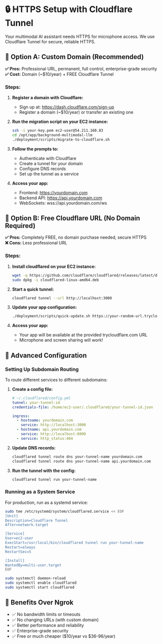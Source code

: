 # 🔒 HTTPS Setup with Cloudflare Tunnel

Your multimodal AI assistant needs HTTPS for microphone access. We use Cloudflare Tunnel for secure, reliable HTTPS.

## 🚀 Option A: Custom Domain (Recommended)

**✅ Pros:** Professional URL, permanent, full control, enterprise-grade security  
**✅ Cost:** Domain (~$10/year) + FREE Cloudflare Tunnel

### Steps:

1. **Register a domain with Cloudflare:**

   - Sign up at: https://dash.cloudflare.com/sign-up
   - Register a domain (~$10/year) or transfer an existing one

2. **Run the migration script on your EC2 instance:**

   ```bash
   ssh -i your-key.pem ec2-user@54.211.160.83
   cd /opt/app/background-multimodal-llm
   ./deployment/scripts/migrate-to-cloudflare.sh
   ```

3. **Follow the prompts to:**

   - Authenticate with Cloudflare
   - Create a tunnel for your domain
   - Configure DNS records
   - Set up the tunnel as a service

4. **Access your app:**
   - Frontend: https://yourdomain.com
   - Backend API: https://api.yourdomain.com
   - WebSockets: wss://api.yourdomain.com/ws

## 🔄 Option B: Free Cloudflare URL (No Domain Required)

**✅ Pros:** Completely FREE, no domain purchase needed, secure HTTPS  
**❌ Cons:** Less professional URL

### Steps:

1. **Install cloudflared on your EC2 instance:**

   ```bash
   wget -q https://github.com/cloudflare/cloudflared/releases/latest/download/cloudflared-linux-amd64.deb
   sudo dpkg -i cloudflared-linux-amd64.deb
   ```

2. **Start a quick tunnel:**

   ```bash
   cloudflared tunnel --url http://localhost:3000
   ```

3. **Update your app configuration:**

   ```bash
   ./deployment/scripts/quick-update.sh https://your-random-url.trycloudflare.com
   ```

4. **Access your app:**
   - Your app will be available at the provided trycloudflare.com URL
   - Microphone and screen sharing will work!

## 🔧 Advanced Configuration

### Setting Up Subdomain Routing

To route different services to different subdomains:

1. **Create a config file:**

   ```yaml
   # ~/.cloudflared/config.yml
   tunnel: your-tunnel-id
   credentials-file: /home/ec2-user/.cloudflared/your-tunnel-id.json

   ingress:
     - hostname: yourdomain.com
       service: http://localhost:3000
     - hostname: api.yourdomain.com
       service: http://localhost:8000
     - service: http_status:404
   ```

2. **Update DNS records:**

   ```bash
   cloudflared tunnel route dns your-tunnel-name yourdomain.com
   cloudflared tunnel route dns your-tunnel-name api.yourdomain.com
   ```

3. **Run the tunnel with the config:**
   ```bash
   cloudflared tunnel run your-tunnel-name
   ```

### Running as a System Service

For production, run as a systemd service:

```bash
sudo tee /etc/systemd/system/cloudflared.service << EOF
[Unit]
Description=Cloudflare Tunnel
After=network.target

[Service]
User=ec2-user
ExecStart=/usr/local/bin/cloudflared tunnel run your-tunnel-name
Restart=always
RestartSec=5

[Install]
WantedBy=multi-user.target
EOF

sudo systemctl daemon-reload
sudo systemctl enable cloudflared
sudo systemctl start cloudflared
```

## 🎯 Benefits Over Ngrok

- ✅ No bandwidth limits or timeouts
- ✅ No changing URLs (with custom domain)
- ✅ Better performance and reliability
- ✅ Enterprise-grade security
- ✅ Free or much cheaper ($10/year vs $36-96/year)
